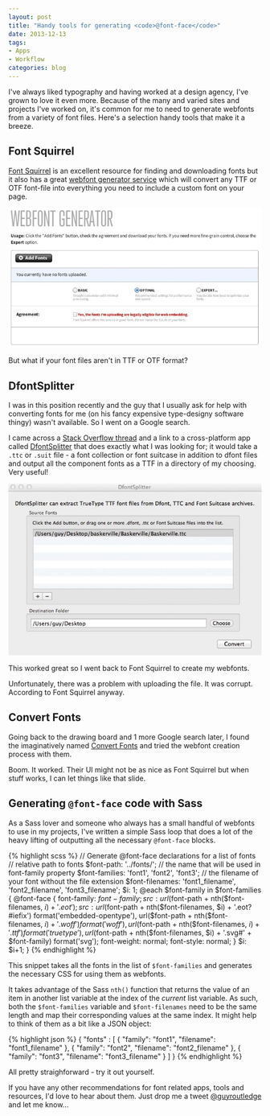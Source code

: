 ```yaml
---
layout: post
title: "Handy tools for generating <code>@font-face</code>"
date: 2013-12-13
tags:
- Apps
- Workflow
categories: blog
---
```


I've always liked typography and having worked at a design agency, I've grown to
love it even more. Because of the many and varied sites and projects I've worked
on, it's common for me to need to generate webfonts from a variety of font
files. Here's a selection handy tools that make it a breeze.

## Font Squirrel

[Font Squirrel](http://www.fontsquirrel.com) is an excellent resource for
finding and downloading fonts but it also has a great [webfont generator
service](http://www.fontsquirrel.com/tools/webfont-generator) which will convert
any TTF or OTF font-file into everything you need to include a custom font on
your page.

[![Font Squirrel Generator Screenshot](/images/font-squirrel1.jpg)](http://www.fontsquirrel.com/tools/webfont-generator)

But what if your font files aren't in TTF or OTF format? 

## DfontSplitter

I was in this position recently and the guy that I usually ask for help with
converting fonts for me (on his fancy expensive type-designy software
thingy) wasn't available. So I went on a Google search.

I came across a [Stack Overflow
thread](http://stackoverflow.com/questions/15455895/convert-or-extract-ttc-font-to-ttf-how-to)
and a link to a cross-platform app called
[DfontSplitter](http://peter.upfold.org.uk/projects/dfontsplitter) that does
exactly what I was looking for; it would take a `.ttc` or `.suit` file - a font
collection or font suitcase in addition to dfont files and output all the
component fonts as a TTF in a directory of my choosing. Very useful!

[![DfontSplitter app screenshot](/images/dfontsplitter.jpg)](http://peter.upfold.org.uk/projects/dfontsplitter)

This worked great so I went back to Font Squirrel to create my webfonts.

Unfortunately, there was a problem with uploading the file. It was corrupt.
According to Font Squirrel anyway.

## Convert Fonts

Going back to the drawing board and 1 more Google search later, I found the
imaginatively named [Convert Fonts](http://convertfonts.com) and tried the
webfont creation process with them.

Boom. It worked. Their UI might not be as nice as Font Squirrel but when
stuff works, I can let things like that slide.

## Generating `@font-face` code with Sass

As a Sass lover and someone who always has a small handful of webfonts to
use in my projects, I've written a simple Sass loop that does a lot of the
heavy lifting of outputting all the necessary `@font-face` blocks.

{% highlight scss %}
// Generate @font-face declarations for a list of fonts
// relative path to fonts
$font-path: '../fonts/';
// the name that will be used in font-family property
$font-families: 'font1', 'font2', 'font3';
// the filename of your font without the file extension
$font-filenames: 'font1_filename', 'font2_filename', 'font3_filename';
$i: 1;
@each $font-family in $font-families {
  @font-face {
    font-family: $font-family;
    src: url($font-path + nth($font-filenames, $i) + '.eot');
    src: url($font-path + nth($font-filenames, $i) + '.eot?#iefix') format('embedded-opentype'),
         url($font-path + nth($font-filenames, $i) + '.woff') format('woff'),
         url($font-path + nth($font-filenames, $i) + '.ttf') format('truetype'),
         url($font-path + nth($font-filenames, $i) + '.svg#' + $font-family) format('svg');
    font-weight: normal;
    font-style: normal;
  }
  $i: $i+1;
}
{% endhighlight %}

This snippet takes all the fonts in the list of `$font-families` and generates 
the necessary CSS for using them as webfonts. 

It takes advantage of the Sass `nth()` function that returns the value of an
item in another list variable at the index of the *current* list variable. As such, both
the `$font-families` variable and `$font-filenames` need to be the same length
and map their corresponding values at the same index. It might help to think of
them as a bit like a JSON object:

{% highlight json %}
{
	"fonts" : [
		{ "family": "font1", "filename": "font1_filename" },
		{ "family": "font2", "filename": "font2_filename" },
		{ "family": "font3", "filename": "font3_filename" }
	]
}
{% endhighlight %}

All pretty straighforward - try it out yourself.

If you have any other recommendations for font related apps, tools and resources,
I'd love to hear about them. Just drop me a tweet [@guyroutledge](http://www.twitter.com/guyroutledge)
and let me know...
